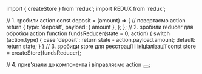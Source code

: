 import { createStore } from 'redux';
import REDUX from 'redux';

// 1. зробили action
const deposit = (amount) => {
// повертаємо action
return {
type: 'deposit',
payload: { amount },
};
};
// 2. зробили reducer для обробки action
function fundsReducer(state = 0, action) {
switch (action.type) {
case 'deposit':
return state - action.payload.amount;
default:
return state;
}
}
// 3. зробиди store для реєстрації і ініціалізації
const store = createStore(fundsReducer);

// 4. прив'язали до компонента і віправляємо action
<button onClick={REDUX.dispatch(deposit(100))}></button>;
